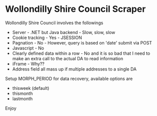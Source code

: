 # Wollondilly Shire Council Scraper

Wollondilly Shire Council involves the followings
* Server - .NET but Java backend - Slow, slow, slow
* Cookie tracking - Yes - JSESSION
* Pagnation - No - However, query is based on 'date' submit via POST
* Javascript - No
* Clearly defined data within a row - No and it is so bad that I need to make an extra call to the actual DA to read information
* iFrame - Why??
* Address field all mass up if multiple addresses to a single DA

Setup MORPH_PERIOD for data recovery, available options are
* thisweek (default)
* thismonth
* lastmonth

Enjoy
